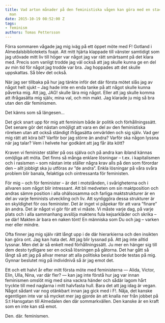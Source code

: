 ```yaml
---
title: Vad arton månader på den feministiska vågen kan göra med en stackars vit, trött
  man
date: 2015-10-19 08:52:00 Z
tags:
- feminism
authors: Tomas Pettersson
---
```


Förra sommaren vågade jag mig iväg på ett öppet möte med F! Gotland i Almedalsbibliotekets foajé. Att mitt hjärta klappade till vänster samtidigt som jag utövade mitt liv till höger var något jag var rätt smärtsamt på det klara med. Precis som vanligt trodde jag väl också att jag skulle kunna ge en del av min tid för något jag trodde var bra. Jag hoppades att det skulle uppskattas. Så blev det också.

När jag ser tillbaka på hur jag tänkte inför det där första mötet slås jag av något helt sjukt – Jag hade inte en enda tanke på att något skulle kunna påverka mig. Att jag, JAG! skulle lära mig något. Eller att jag skulle komma att ifrågasätta mig själv, mina val, och min makt. Jag klarade ju mig så bra utan den där feminismen.

Det känns som så längesen…

Det gick snart upp för mig att feminism både är politik och förhållningssätt. Det senare gör det nästan omöjligt att vara en del av den feministiska rörelsen utan att också ständigt ifrågasätta omvärlden och sig själv. Vad ger mig rätt att köra bil? Varför bor jag större än andra? Varför ska någon lyssna när jag talar? Vem i helvete har godkänt att jag får äta kött?

Kraven vi feminister ställer på oss själva och på andra kan ibland kännas omöjliga att möta. Det finns så många enklare lösningar – t.ex. i kapitalismen och i rasismen – som nästan inte ställer några krav alls på den som förordar den – allt jobbigt ska ju utföras av ”de andra”. Enkla lösningar på våra svåra problem blir banala, felaktiga och ointressanta för feministen.

För mig – och för feminister – är det i motstånden, i svårigheterna och i allvaren som något blir intressant. Att bli medveten om sin maktposition och andras sämre position i alla ohälsosamma och farliga maktstrukturer är en del av varje feminists utveckling och liv. Att synliggöra dessa strukturer är en skyldighet för oss feminister. Det är inget vi påpekar för att vara ”finare” än andra. Det är något vi gör för att vi måste. Vi måste varje dag, på varje plats och i alla sammanhang avslöja maktens fula kejsarkläder och skrika – se där! Makten är bara en naken tönt! En människa som Du och jag – varken mer eller mindre.

Ofta finner jag mig själv rätt långt upp i de där hierarkierna och den insikten kan göra ont. Jag kan hata det. Att jag blir lyssnad på. Att jag inte alltid lyssnar. Men det är så enkelt med förhållningssätt. Ju mer en hänger sig till dem desto tydligare ser en också lösningen på gåtorna. Det har gått så långt så att jag på allvar menar att alla politiska beslut borde testas på mig. Gynnar beslutet mig på individnivå så är jag emot det.

Ett och ett halvt år efter mitt första möte med feministerna — Alida, Victor, Elin, Ulla, Nina, var där fler? — kan jag inte förstå hur jag var innan feminismen omslöt mig med sina vackra händer och sådär lagom hårt tryckte till med naglarna i mitt halvfasta hull. Bara det att jag idag är vegan. Något sådant var nog otänkbart innan jag gick med i F!. Nåja, det kanske egentligen inte var så mycket mer jag gjorde än att knalla ner från jobbet på S:t Hansgatan till Almedalen den där sommarkvällen. Den kanske är en kraft som en inte kan stå emot.

Den. där. feminismen.